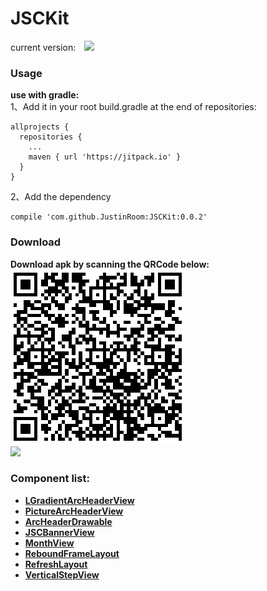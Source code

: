 # JSCKit
current version:&#8195;![](https://jitpack.io/v/JustinRoom/JSCKit.svg)
### Usage
**use with gradle:**  
1、Add it in your root build.gradle at the end of repositories:
```
allprojects {
  repositories {
    ...
    maven { url 'https://jitpack.io' }
  }
}
```
2、Add the dependency
```
compile 'com.github.JustinRoom:JSCKit:0.0.2'
```

### Download
**Download apk by scanning the QRCode below:**  
![JSCKitDemo.apk](/capture/apk_qr_code.png)  
[![](/capture/button_loacal_download.png)](/capture/JSCKitDemo.apk)

### Component list:
+ [**LGradientArcHeaderView**](/library/src/main/java/jsc/kit/archeaderview)
+ [**PictureArcHeaderView**](/library/src/main/java/jsc/kit/archeaderview)
+ [**ArcHeaderDrawable**](/library/src/main/java/jsc/kit/archeaderview)
+ [**JSCBannerView**](/library/src/main/java/jsc/kit/bannerview)
+ [**MonthView**](/library/src/main/java/jsc/kit/monthview)
+ [**ReboundFrameLayout**](/library/src/main/java/jsc/kit/reboundlayout)
+ [**RefreshLayout**](/library/src/main/java/jsc/kit/refreshlayout)
+ [**VerticalStepView**](/library/src/main/java/jsc/kit/stepview)
